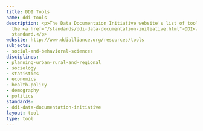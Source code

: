 ```yaml
---
title: DDI Tools
name: ddi-tools
description: <p>The Data Documentaion Initiative website's list of tools to implement
  the <a href="/standards/ddi-data-documentation-initiative.html">DDI</a>
  standard.</p>
website: http://www.ddialliance.org/resources/tools
subjects:
- social-and-behavioral-sciences
disciplines:
- planning-urban-rural-and-regional
- sociology
- statistics
- economics
- health-policy
- demography
- politics
standards:
- ddi-data-documentation-initiative
layout: tool
type: tool
---
```


